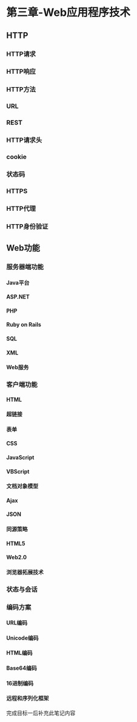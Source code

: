 # 第三章-Web应用程序技术
## HTTP
### HTTP请求
### HTTP响应
### HTTP方法
### URL
### REST
### HTTP请求头
### cookie
### 状态码
### HTTPS
### HTTP代理
### HTTP身份验证

## Web功能

### 服务器端功能
#### Java平台
#### ASP.NET
#### PHP
#### Ruby on Rails
#### SQL
#### XML
#### Web服务

### 客户端功能
#### HTML
#### 超链接
#### 表单
#### CSS
#### JavaScript
#### VBScript
#### 文档对象模型
#### Ajax
#### JSON
#### 同源策略
#### HTML5
#### Web2.0
#### 浏览器拓展技术

### 状态与会话

### 编码方案
#### URL编码
#### Unicode编码
#### HTML编码
#### Base64编码
#### 16进制编码
#### 远程和序列化框架

完成目标一后补充此笔记内容
